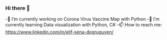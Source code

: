 ### Hi there 👋

-🔭 I’m currently working on Corona Virus Vaccine Map with Python 
-🌱 I’m currently learning Data visualization with Python, C#
-📫 How to reach me: https://www.linkedin.com/in/elif-sena-dogruguven/
